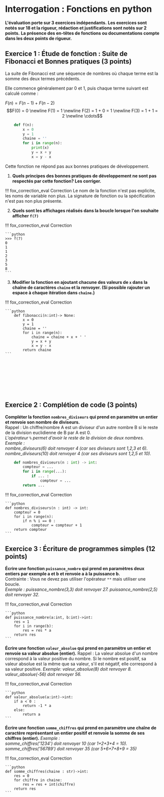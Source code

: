 # Interrogation : Fonctions en python

**L'évaluation porte sur 3 exercices indépendants.**
**Les exercices sont notés sur 18 et la rigueur, rédaction et justifications sont notés sur 2 points.**
**La présence des  en-têtes de fonctions ou documentations compte dans les deux points de rigueur.**

## Exercice 1 : Étude de fonction : Suite de Fibonacci et Bonnes pratiques (3 points)

La suite de Fibonacci est une séquence de nombres où chaque terme est la somme des deux termes précédents.  

Elle commence généralement par 0 et 1, puis chaque terme suivant est calculé comme :

$F(n) = F(n-1) + F(n-2)$
$$F(0) = 0 \newline F(1) = 1
\newline F(2) = 1 + 0 = 1
\newline F(3) = 1 + 1 = 2
\newline
\cdots$$

```python
    def f(n):
        x = 0
        y = 1
        chaine = ''
        for i in range(n):
            print(x)
            y = x + y
            x = y - x
```

Cette fonction ne répond pas aux bonnes pratiques de développement.

1) **Quels principes des bonnes pratiques de développement ne sont pas respectés par cette fonction? Les corriger.**

!!! fox_correction_eval Correction
    Le nom de la fonction n'est pas explicite, les noms de variable non plus.
    La signature de fonction ou la spécification n'est pas non plus présente.

2) **Quels sont les affichages réalisés dans la boucle lorsque l'on souhaite afficher `f(7)`**

!!! fox_correction_eval Correction
    
    ```python
    >>> f(7)
    0
    1
    1
    2
    3
    5
    8
    ```


3) **Modifier la fonction en ajoutant chacune des valeurs de `x` dans la chaîne de caractères `chaine` et la renvoyer. (Si possible rajouter un espace à chaque itération dans `chaine`.)**

!!! fox_correction_eval Correction
    
    ```python
        def fibonacci(n:int)-> None:
            x = 0
            y = 1
            chaine = ''
            for i in range(n):
                chaine = chaine + x + ' '
                y = x + y
                x = y - x
            return chaine
    ```
    


<br>
<br>
<br>
<br>
<br>
<br>

## Exercice 2 : Complétion de code (3 points)

**Compléter la fonction `nombres_diviseurs` qui prend en paramètre un entier et renvoie son nombre de diviseurs.**  
Rappel : Un chiffre/nombre A est un diviseur d'un autre nombre B si le reste de la division euclidienne de B par A est 0.  
*L'opérateur `%` permet d'avoir le reste de la division de deux nombres.*  
*Exemple :*  
*nombre_diviseurs(6) doit renvoyer 4 (car ses diviseurs sont 1,2,3 et 6).*  
*nombre_diviseurs(10) doit renvoyer 4 (car ses diviseurs sont 1,2,5 et 10).* 

```python
    def nombres_diviseurs(n : int) -> int:
        compteur = ...
        for i in range(...):
            if ... :
                compteur = ...
        return ...
```

!!! fox_correction_eval Correction
    
    ```python
    def nombres_diviseurs(n : int) -> int:
        compteur = 0
        for i in range(n):
            if n % i == 0 :
                compteur = compteur + 1
        return compteur
    ```

## Exercice 3 : Écriture de programmes simples (12 points)

**Écrire une fonction `puissance_nombre` qui prend en paramètres deux entiers par exemple a et b et renvoie a à la puissance b.**  
Contrainte : Vous ne devez pas utiliser l'opérateur `**` mais utiliser une boucle.  
*Exemple :*
*puissance_nombre(3,3) doit renvoyer 27.*
*puissance_nombre(2,5) doit renvoyer 32.*

!!! fox_correction_eval Correction
    
    ```python
    def puissance_nombre(a:int, b:int)->int:
        res = 1
        for i in range(b):
            res = res * a
        return res
    ```

**Écrire une fonction `valeur_absolue` qui prend en paramètre un entier et renvoie sa valeur absolue (entier).**
Rappel : La valeur absolue d'un nombre correspond à la valeur positive du nombre. Si le nombre est positif, sa valeur absolue est la même que sa valeur, s'il est négatif, elle correspond à sa valeur positive.
*Exemple:*
*valeur_absolue(8) doit renvoyer 8.*
*valeur_absolue(-56) doit renvoyer 56.*

!!! fox_correction_eval Correction
    
    ```python
    def valeur_absolue(a:int)->int:
        if a < 0 : 
            return -1 * a
        else:
            return a
    ```

**Écrire une fonction `somme_chiffres` qui prend en paramètre une chaîne de caractère représentant un entier positif et renvoie la somme de ses chiffres (entier).**
*Exemple :*  
*somme_chiffres('1234') doit renvoyer 10 (car 1+2+3+4 = 10).*  
*somme_chiffres('56789') doit renvoyer 35 (car 5+6+7+8+9 = 35)*

!!! fox_correction_eval Correction
    
    ```python
    def somme_chiffres(chaine : str)->int:
        res = 0
        for chiffre in chaine:
            res = res + int(chiffre)
        return res
    ```
